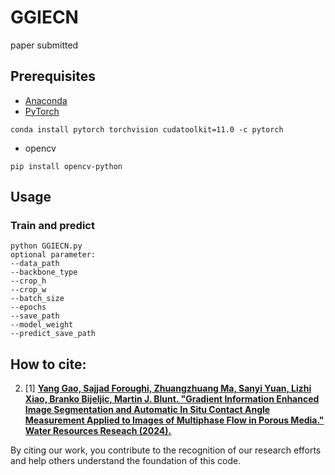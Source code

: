 # GGIECN
paper submitted

## Prerequisites

- [Anaconda](https://www.anaconda.com/download/)
- [PyTorch](https://pytorch.org)

```
conda install pytorch torchvision cudatoolkit=11.0 -c pytorch
```

- opencv

```
pip install opencv-python
```


## Usage

### Train and predict

```
python GGIECN.py
optional parameter:
--data_path                  
--backbone_type               
--crop_h                  
--crop_w                     
--batch_size                  
--epochs                   
--save_path          
--model_weight
--predict_save_path
```

## How to cite:
2. [1] [**Yang Gao, Sajjad Foroughi, Zhuangzhuang Ma, Sanyi Yuan, Lizhi Xiao, Branko Bijeljic, Martin J. Blunt. "Gradient Information Enhanced Image Segmentation and Automatic In Situ Contact Angle Measurement Applied to Images of Multiphase Flow in Porous Media." Water Resources Reseach (2024).**](https://doi.org/10.1029/2023WR036869)

By citing our work, you contribute to the recognition of our research efforts and help others understand the foundation of this code.

